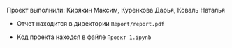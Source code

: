 Проект выполнили: Кирякин Максим, Куренкова Дарья, Коваль Наталья

* Отчет находится в директории `Report/report.pdf`

* Код проекта находся в файле `Проект 1.ipynb`
